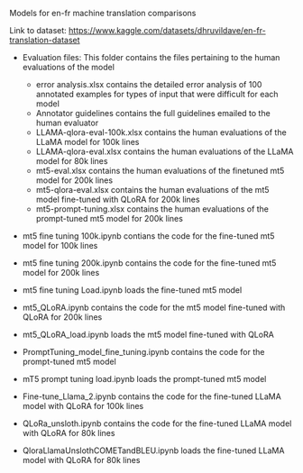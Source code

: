 Models for en-fr machine translation comparisons

Link to dataset: https://www.kaggle.com/datasets/dhruvildave/en-fr-translation-dataset

- Evaluation files: This folder contains the files pertaining to the human evaluations of the model
    * error analysis.xlsx contains the detailed error analysis of 100 annotated examples for types of input that were difficult for each model
    * Annotator guidelines contains the full guidelines emailed to the human evaluator
    * LLAMA-qlora-eval-100k.xlsx contains the human evaluations of the LLaMA model for 100k lines
    * LLAMA-qlora-eval.xlsx contains the human evaluations of the LLaMA model for 80k lines
    * mt5-eval.xlsx contains the human evaluations of the finetuned mt5 model for 200k lines
    * mt5-qlora-eval.xlsx contains the human evaluations of the mt5 model fine-tuned with QLoRA for 200k lines
    * mt5-prompt-tuning.xlsx contains the human evaluations of the prompt-tuned mt5 model for 200k lines

- mt5 fine tuning 100k.ipynb contians the code for the fine-tuned mt5 model for 100k lines
- mt5 fine tuning 200k.ipynb contains the code for the fine-tuned mt5 model for 200k lines
- mt5 fine tuning Load.ipynb loads the fine-tuned mt5 model
- mt5_QLoRA.ipynb contains the code for the mt5 model fine-tuned with QLoRA for 200k lines
- mt5_QLoRA_load.ipynb loads the mt5 model fine-tuned with QLoRA
- PromptTuning_model_fine_tuning.ipynb contains the code for the prompt-tuned mt5 model
- mT5 prompt tuning load.ipynb loads the prompt-tuned mt5 model
- Fine-tune_Llama_2.ipynb contains the code for the fine-tuned LLaMA model with QLoRA for 100k lines
- QLoRa_unsloth.ipynb contains the code for the fine-tuned LLaMA model with QLoRA for 80k lines
- QloraLlamaUnslothCOMETandBLEU.ipynb loads the fine-tuned LLaMA model with QLoRA for 80k lines

